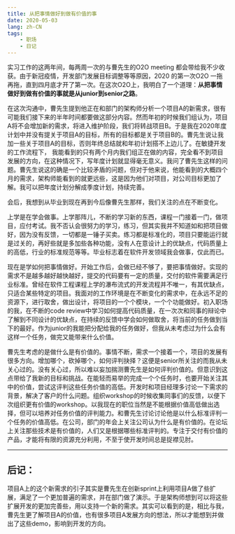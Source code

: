 ```yaml
---
title: 从把事情做好到做有价值的事
date: 2020-05-03
lang: zh-CN
tags: 
	- 职场
	- 日记
---
```


实习工作的这两年间，每两周一次的与曹先生的O2O meeting 都会带给我不少收获。由于新冠疫情，开发部门发展目标调整等等原因，2020 的第一次O2O 一拖再拖，直到四月底才开了第一次。在这次O2O上，我明白了一个道理：**从把事情做好到做有价值的事就是从junior到senior之路**。

在这次沟通中，曹先生提到他正在和部门的架构师分析一个项目A的新需求，很有可能我们接下来的半年时间都要做这部分内容。然而年初的时候我们组认为，项目A将不会增加新的需求，将进入维护阶段，我们将转战项目B。于是我在2020年度计划中并没有提关于项目A的目标，所有的目标都是关于项目B的。曹先生说让我加一些关于项目A的目标，否则年终总结就和年初计划搭不上边儿了。在敏捷开发的工作流程下， 我能看到的只有两个月内我们组正在做的内容，完全看不到项目发展的方向，在这种情况下，写年度计划就显得毫无意义。我问了曹先生这样的问题。曹先生说这的确是一个比较矛盾的问题，但对于他来说，他能看到的大概四个月的需求，架构师能看到的就更远些，这是因为他们对项目，对公司目标更加了解。我可以把年度计划分解成季度计划，持续完善。

会后，我想到从毕业到现在再到今后像曹先生那样，我们关注的点在不断变化。

上学是在学会做事。上学那阵儿，不断的学习新的东西，课程一门接着一门，做项目，应付考试。我不否认会很努力的学习，练习，但其实我并不知道如和把项目做好，因为没有反馈，一切都是一锤子买卖。练习都是标准化的，项目只要能运行就是过关的，再好些就是多加些各种功能，没有人在意设计上的优缺点，代码质量上的高低，行业的标准规范等等。毕业标志着在软件开发领域我会做事，仅此而已。

现在是学如何把事情做好。开始工作后，会做已经不够了，要把事情做好。实现的需求不是越多越好越快越好，提交的代码要有一定的质量，交付的软件需要满足行业标准。曾经在软件工程课程上学的瀑布流式的开发流程并不唯一，有其优缺点，只适合某些特定的项目。我面对的工作环境是在不断变化的需求中，在永远不足的资源下，进行取舍，做出设计，将项目的一个个模块，一个个功能做好。初入职场的我，在不断的code review中学习如何提高代码质量，在一次次和同事的辩论中了解到不同设计的优缺点，在持续的反馈中学会如何做取舍，将当前的任务做到当下的最好。作为junior的我能把分配给我的任务做好，但我从未考虑过为什么会有这样一个任务，做完又能带来什么价值。

曹先生考虑的是做什么是有价值的。事情不断，需求一个接着一个，项目的发展有很多方向。增加哪个，砍掉哪个，如何评判抉择？这便是senior所关注的而我从未关心过的。没有关心过，所以难以妄加揣测曹先生是如何评判价值的。但意识到这点带给了我新的目标和挑战。在能轻而易举的完成一个个任务时，也要开始关注其中的价值，尝试这评判这些任务价值的高低。开发时和项目经理多讨论一下需求的背景，解决了客户的什么问题。组织workshop的时候收集同事们的反馈，以便下次组织更有价值的workshop。以我现在的职位当然是不能根据价值高低做出选择，但可以培养对任务价值的评判能力。和曹先生讨论讨论他是以什么标准评判一个任务的价值高低。在公司，部门的年会上关注公司认为什么是有价值的。在论坛上关注那些技术是有价值的，人们又是根据哪些标准评判的。专注于交付有价值的产品，才能将有限的资源充分利用，不至于使开发时间总是捉襟见肘。

------

## 后记：

项目A上的这个新需求的引子其实是曹先生在创新sprint上利用项目A做了些扩展，满足了一个更加普遍的需求，并在部门做了演示。于是架构师想到可以将这些扩展开发的更加完善些，用以支持一个新的需求。其实可以看到的是，相比与我，曹先生更了解项目A的价值，也有很多项目A发展方向的想法，所以才能想到并做出了这些demo，影响到开发的方向。

